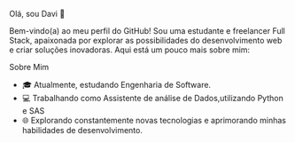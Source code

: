 Olá, sou Davi 👋

Bem-vindo(a) ao meu perfil do GitHub! Sou uma estudante e freelancer Full Stack, apaixonada por explorar as possibilidades do desenvolvimento web e criar soluções inovadoras. Aqui está um pouco mais sobre mim:

Sobre Mim
- 🎓 Atualmente, estudando Engenharia de Software.
- 💻 Trabalhando como Assistente de análise de Dados,utilizando Python e SAS
- 🌐 Explorando constantemente novas tecnologias e aprimorando minhas habilidades de desenvolvimento.
